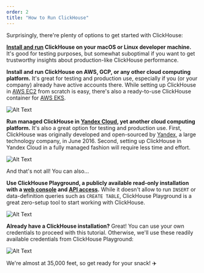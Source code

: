 ```yaml
---
order: 2
title: "How to Run ClickHouse"
---
```


Surprisingly, there're plenty of options to get started with ClickHouse:

**[Install and run](https://clickhouse.tech/docs/en/getting-started/install/#available-installation-options) ClickHouse on your macOS or Linux developer machine.** It's good for testing purposes, but somewhat suboptimal if you want to get trustworthy insights about production-like ClickHouse performance.

**Install and run ClickHouse on AWS, GCP, or any other cloud computing platform.** It's great for testing and production use, especially if you (or your company) already have active accounts there. While setting up ClickHouse in [AWS EC2](https://medium.com/left-join/installing-clickhouse-on-aws-e4223a8002ec) from scratch is easy, there's also a ready-to-use ClickHouse container for [AWS EKS](https://aws.amazon.com/marketplace/pp/B08P7NZYJT?qid=1613039745696&sr=0-2&ref_=srh_res_product_title).

![Alt Text](https://dev-to-uploads.s3.amazonaws.com/i/76fbharplzjemh3cwwr3.png)

**Run managed ClickHouse in [Yandex Cloud](https://cloud.yandex.com/services/managed-clickhouse), yet another cloud computing platform.** It's also a great option for testing and production use. First, ClickHouse was originally developed and open-sourced by [Yandex](https://yandex.com/company/), a large technology company, in June 2016. Second, setting up ClickHouse in Yandex Cloud in a fully managed fashion will require less time and effort.

![Alt Text](https://dev-to-uploads.s3.amazonaws.com/i/o97mzpaow5q1vhv9vp5k.png)

And that's not all! You can also...

**Use ClickHouse Playground, a publicly available read-only installation with a [web console](https://play.clickhouse.tech) and [API access](https://clickhouse.tech/docs/en/getting-started/playground/).** While it doesn't allow to run `INSERT` or data-definition queries such as `CREATE TABLE`, ClickHouse Playground is a great zero-setup tool to start working with ClickHouse.

![Alt Text](https://dev-to-uploads.s3.amazonaws.com/i/o7ymw2ol9u7kxg3vjjz9.png)

**Already have a ClickHouse installation?** Great! You can use your own credentials to proceed with this tutorial. Otherwise, we'll use these readily available credentials from ClickHouse Playground:

![Alt Text](https://dev-to-uploads.s3.amazonaws.com/i/9ho8bvf613ls636a8vgb.png)

We're almost at 35,000 feet, so get ready for your snack! ✈️
